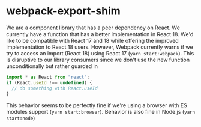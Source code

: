 # webpack-export-shim

We are a component library that has a peer dependency on React.
We currently have a function that has a better implementation in React 18.
We'd like to be compatible with React 17 and 18 while offering the improved implementation to React 18 users.
However, Webpack currently warns if we try to access an import (React 18) using React 17 (`yarn start:webpack`).
This is disruptive to our library consumers since we don't use the new function unconditionally but rather guarded in

```js
import * as React from "react";
if (React.useId !== undefined) {
  // do something with React.useId
}
```

This behavior seems to be perfectly fine if we're using a browser with ES modules support (`yarn start:browser`).
Behavior is also fine in Node.js (`yarn start:node`)
